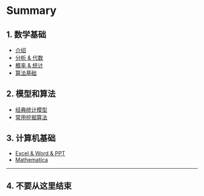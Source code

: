 
# Summary

## 1. 数学基础
* [介绍](./README.md)
* [分析 & 代数](./01-Basic-knowledge-of-mathematics/01-Analysis-and-Algebra.md)
* [概率 & 统计](./01-Basic-knowledge-of-mathematics/02-Probability-and-Statistics.md)
* [算法基础](./01-Basic-knowledge-of-mathematics/03-Algorithm.md)


## 2. 模型和算法
* [经典统计模型]()
* [常用挖掘算法]()


## 3. 计算机基础
* [Excel &  Word & PPT]()
* [Mathematica]()


---

## 4. 不要从这里结束
